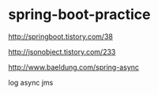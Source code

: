 # spring-boot-practice

http://springboot.tistory.com/38

http://jsonobject.tistory.com/233

http://www.baeldung.com/spring-async


log async jms
